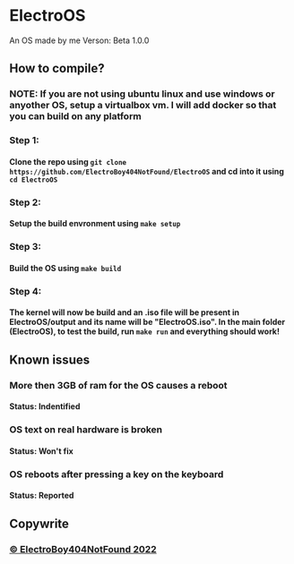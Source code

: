 # ElectroOS
An OS made by me
Verson: Beta 1.0.0

## How to compile?

### NOTE: If you are not using ubuntu linux and use windows or anyother OS, setup a virtualbox vm. I will add docker so that you can build on any platform

### Step 1:
#### Clone the repo using ``git clone https://github.com/ElectroBoy404NotFound/ElectroOS`` and cd into it using ``cd ElectroOS``
### Step 2:
#### Setup the build envronment using ``make setup``
### Step 3:
#### Build the OS using ``make build``
### Step 4:
#### The kernel will now be build and an .iso file will be present in ElectroOS/output and its name will be "ElectroOS.iso". In the main folder (ElectroOS), to test the build, run ``make run`` and everything should work!

## Known issues
### More then 3GB of ram for the OS causes a reboot 
#### Status: Indentified
### OS text on real hardware is broken
#### Status: Won't fix
### OS reboots after pressing a key on the keyboard
#### Status: Reported

## Copywrite
### <a href="https://github.com/ElectroBoy404NotFound/ElectroOSOS"> © ElectroBoy404NotFound 2022 <a>
